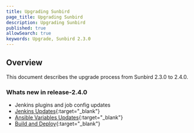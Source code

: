 ```yaml
---
title: Upgrading Sunbird
page_title: Upgrading Sunbird
description: Upgrading Sunbird
published: true
allowSearch: true
keywords: Upgrade, Sunbird 2.3.0
---
```


## Overview

This document describes the upgrade process from Sunbird 2.3.0 to 2.4.0.

### Whats new in release-2.4.0

* Jenkins plugins and job config updates
* [Jenkins Updates](developer-docs/upgrade/jenkins_updates){:target="_blank"}
* [Ansible Variables Updates](developer-docs/upgrade/update_ansible_variables){:target="_blank"}
* [Build and Deploy](developer-docs/upgrade/build_n_deploy){:target="_blank"}
